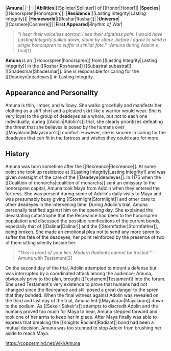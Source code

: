 |**Amuna**|
|-|-|
|**Abilities**|[[Splinter\|Splinter]] of [[Honor\|Honor]]|
|**Species**|[[Honorspren\|Honorspren]]|
|**Residence**|[[Lasting Integrity\|Lasting Integrity]]|
|**Homeworld**|[[Roshar\|Roshar]]|
|**Universe**|[[Cosmere\|Cosmere]]|
|**First Appeared**|*Rhythm of War*|

>“*I hear their voiceless sorrow; I see their sightless pain. I would have Lasting Integrity pulled down, stone by stone, before I agree to send a single honorspren to suffer a similar fate.*”
\-Amuna during Adolin's trial[1]


**Amuna** is an [[Honorspren\|honorspren]] from [[Lasting Integrity\|Lasting Integrity]] in the [[Roshar\|Rosharan]] [[Subastral\|subastral]], [[Shadesmar\|Shadesmar]]. She is responsible for caring for the [[Deadeye\|deadeyes]] in Lasting Integrity.

## Appearance and Personality
Amuna is thin, limber, and willowy. She walks gracefully and manifests her clothing as a stiff shirt and a pleated skirt like a warrior would wear.
She is very loyal to the group of deadeyes as a whole, but not to each one individually; during [[Adolin\|Adolin's]] trial, she clearly prioritizes defeating the threat that she believes is posed by the humans over [[Mayalaran\|Mayalaran's]] comfort. However, she is sincere in caring for the deadeyes that can fit in the fortress and wishes they could care for more.

## History
Amuna was born sometime after the [[Recreance\|Recreance]]. At some point she took up residence at [[Lasting Integrity\|Lasting Integrity]] and was given oversight of the care of the [[Deadeye\|deadeyes]]. In 1175 when the [[Coalition of monarchs\|coalition of monarchs]] sent an emissary to the honorspren capital, Amuna took Maya from Adolin when they entered the fortress. She was present during some of Adolin's daily visits to Maya and was presumably busy giving [[Stormlight\|Stormlight]] and other care to other deadeyes in the intervening time.
During Adolin's trial, Amuna personally testified against him on the opening day. She explained the devastating catastrophe that the Recreance had been to the honorspren population and discussed the possible ramifications of the current bonds, especially that of [[Dalinar\|Dalinar]] and the [[Stormfather\|Stormfather]], being broken. She made an emotional plea not to send any more spren to suffer the fate of the deadeyes, her point reinforced by the presence of two of them sitting silently beside her.

>“*This is proof of your lies. Modern Radiants cannot be trusted.*”
\-Amuna with Testament[2]

On the second day of the trial, Adolin attempted to mount a defense but was interrupted by a coordinated attack among the audience; Amuna, obviously privy to the plan, brought [[Testament\|Testament]] into the forum. She used Testament's very existence to prove that humans had not changed since the Recreance and still posed a great danger to the spren that they bonded. When the final witness against Adolin was revealed on the third and last day of the trial, Amuna led [[Mayalaran\|Mayalaran]] down to the podium. As [[Sekeir\|Sekeir's]] attempts to discredit Adolin and the humans proved too much for Maya to bear, Amuna stepped forward and took one of her arms to keep her in place. After Maya finally was able to express that breaking the [[Knights Radiant\|Radiant]] bond had been a mutual decision, Amuna was too stunned to stop Adolin from brushing her aside to reach Maya.



https://coppermind.net/wiki/Amuna